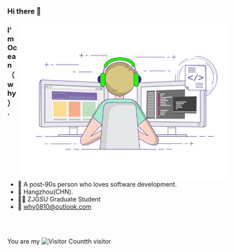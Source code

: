 ### Hi there 👋
<img align="right" top='60' alt="GIF" src="https://raw.githubusercontent.com/devSouvik/devSouvik/master/gif3.gif" width="480"/>



### I'm Ocean （why） .

<br/>

- 🍒  A post-90s person who loves software development.
- 📍  Hangzhou(CHN).
- 👨‍🎓  ZJGSU Graduate Student
- 📧  [why0810@outlook.com](mailto:why0810@outlook.com)
<br/>
<br/>

You are my ![Visitor Count](https://profile-counter.glitch.me/outwhy/count.svg)th visitor

<br/>
<br/>
